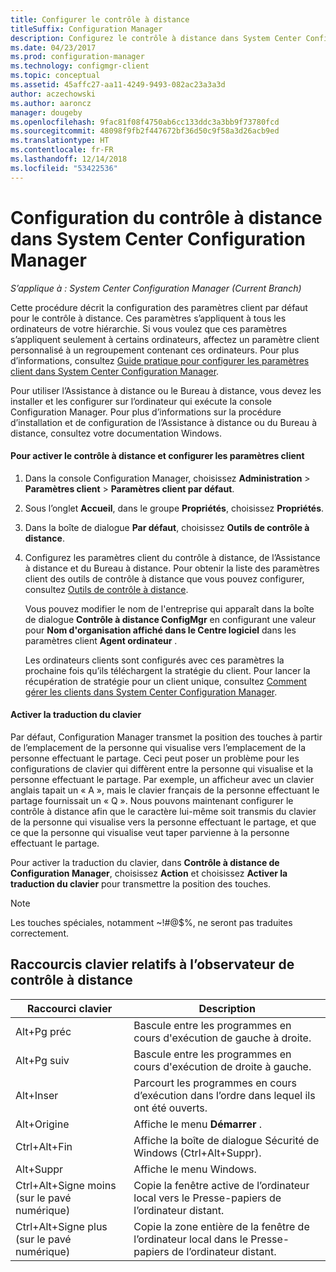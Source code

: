 ```yaml
---
title: Configurer le contrôle à distance
titleSuffix: Configuration Manager
description: Configurez le contrôle à distance dans System Center Configuration Manager.
ms.date: 04/23/2017
ms.prod: configuration-manager
ms.technology: configmgr-client
ms.topic: conceptual
ms.assetid: 45affc27-aa11-4249-9493-082ac23a3a3d
author: aczechowski
ms.author: aaroncz
manager: dougeby
ms.openlocfilehash: 9fac81f08f4750ab6cc133ddc3a3bb9f73780fcd
ms.sourcegitcommit: 48098f9fb2f447672bf36d50c9f58a3d26acb9ed
ms.translationtype: HT
ms.contentlocale: fr-FR
ms.lasthandoff: 12/14/2018
ms.locfileid: "53422536"
---
```

# <a name="configuring-remote-control-in-system-center-configuration-manager"></a>Configuration du contrôle à distance dans System Center Configuration Manager

*S’applique à : System Center Configuration Manager (Current Branch)*

 Cette procédure décrit la configuration des paramètres client par défaut pour le contrôle à distance. Ces paramètres s’appliquent à tous les ordinateurs de votre hiérarchie. Si vous voulez que ces paramètres s’appliquent seulement à certains ordinateurs, affectez un paramètre client personnalisé à un regroupement contenant ces ordinateurs. Pour plus d’informations, consultez [Guide pratique pour configurer les paramètres client dans System Center Configuration Manager](../../../../core/clients/deploy/configure-client-settings.md). 

Pour utiliser l’Assistance à distance ou le Bureau à distance, vous devez les installer et les configurer sur l’ordinateur qui exécute la console Configuration Manager. Pour plus d’informations sur la procédure d’installation et de configuration de l’Assistance à distance ou du Bureau à distance, consultez votre documentation Windows.  

#### <a name="to-enable-remote-control-and-configure-client-settings"></a>Pour activer le contrôle à distance et configurer les paramètres client  

1. Dans la console Configuration Manager, choisissez **Administration** > **Paramètres client** > **Paramètres client par défaut**.  

2. Sous l’onglet **Accueil**, dans le groupe **Propriétés**, choisissez **Propriétés**.  

3. Dans la boîte de dialogue **Par défaut**, choisissez **Outils de contrôle à distance**.  

4. Configurez les paramètres client du contrôle à distance, de l’Assistance à distance et du Bureau à distance. Pour obtenir la liste des paramètres client des outils de contrôle à distance que vous pouvez configurer, consultez [Outils de contrôle à distance](../../../../core/clients/deploy/about-client-settings.md#remote-tools).  

   Vous pouvez modifier le nom de l'entreprise qui apparaît dans la boîte de dialogue **Contrôle à distance ConfigMgr** en configurant une valeur pour **Nom d'organisation affiché dans le Centre logiciel** dans les paramètres client **Agent ordinateur** .  

   Les ordinateurs clients sont configurés avec ces paramètres la prochaine fois qu’ils téléchargent la stratégie du client. Pour lancer la récupération de stratégie pour un client unique, consultez [Comment gérer les clients dans System Center Configuration Manager](../../../../core/clients/manage/manage-clients.md).  

#### <a name="enable-keyboard-translation"></a>Activer la traduction du clavier

Par défaut, Configuration Manager transmet la position des touches à partir de l’emplacement de la personne qui visualise vers l’emplacement de la personne effectuant le partage. Ceci peut poser un problème pour les configurations de clavier qui diffèrent entre la personne qui visualise et la personne effectuant le partage. Par exemple, un afficheur avec un clavier anglais tapait un « A », mais le clavier français de la personne effectuant le partage fournissait un « Q ». Nous pouvons maintenant configurer le contrôle à distance afin que le caractère lui-même soit transmis du clavier de la personne qui visualise vers la personne effectuant le partage, et que ce que la personne qui visualise veut taper parvienne à la personne effectuant le partage.

Pour activer la traduction du clavier, dans **Contrôle à distance de Configuration Manager**, choisissez **Action** et choisissez **Activer la traduction du clavier** pour transmettre la position des touches.

> [!NOTE]
>
> Les touches spéciales, notamment ~!#@$%, ne seront pas traduites correctement.


## <a name="keyboard-shortcuts-for-the-remote-control-viewer"></a>Raccourcis clavier relatifs à l’observateur de contrôle à distance

|Raccourci clavier|Description|  
|-----------------------|-----------------|  
|Alt+Pg préc|Bascule entre les programmes en cours d'exécution de gauche à droite.|  
|Alt+Pg suiv|Bascule entre les programmes en cours d'exécution de droite à gauche.|  
|Alt+Inser|Parcourt les programmes en cours d’exécution dans l’ordre dans lequel ils ont été ouverts.|  
|Alt+Origine|Affiche le menu **Démarrer** .|  
|Ctrl+Alt+Fin|Affiche la boîte de dialogue Sécurité de Windows (Ctrl+Alt+Suppr).|  
|Alt+Suppr|Affiche le menu Windows.|  
|Ctrl+Alt+Signe moins (sur le pavé numérique)|Copie la fenêtre active de l’ordinateur local vers le Presse-papiers de l’ordinateur distant.|  
|Ctrl+Alt+Signe plus (sur le pavé numérique)|Copie la zone entière de la fenêtre de l’ordinateur local dans le Presse-papiers de l’ordinateur distant.|  
